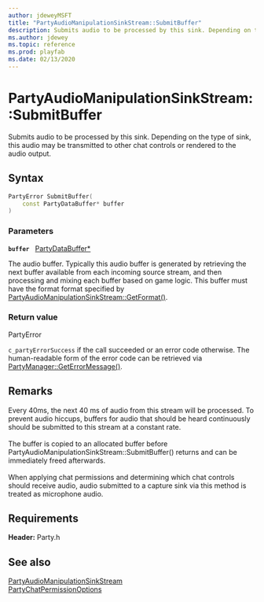 ```yaml
---
author: jdeweyMSFT
title: "PartyAudioManipulationSinkStream::SubmitBuffer"
description: Submits audio to be processed by this sink. Depending on the type of sink, this audio may be transmitted to other chat controls or rendered to the audio output.
ms.author: jdewey
ms.topic: reference
ms.prod: playfab
ms.date: 02/13/2020
---
```


# PartyAudioManipulationSinkStream::SubmitBuffer  

Submits audio to be processed by this sink. Depending on the type of sink, this audio may be transmitted to other chat controls or rendered to the audio output.  

## Syntax  
  
```cpp
PartyError SubmitBuffer(  
    const PartyDataBuffer* buffer  
)  
```  
  
### Parameters  
  
**`buffer`** &nbsp; [PartyDataBuffer*](../../../structs/partydatabuffer.md)  
  
The audio buffer. Typically this audio buffer is generated by retrieving the next buffer available from each incoming source stream, and then processing and mixing each buffer based on game logic. This buffer must have the format format specified by [PartyAudioManipulationSinkStream::GetFormat()](partyaudiomanipulationsinkstream_getformat.md).  
  
  
### Return value  
PartyError
  
```c_partyErrorSuccess``` if the call succeeded or an error code otherwise. The human-readable form of the error code can be retrieved via [PartyManager::GetErrorMessage()](../../PartyManager/methods/partymanager_geterrormessage.md).
  
## Remarks  
  
Every 40ms, the next 40 ms of audio from this stream will be processed. To prevent audio hiccups, buffers for audio that should be heard continuously should be submitted to this stream at a constant rate. <br /><br /> The buffer is copied to an allocated buffer before PartyAudioManipulationSinkStream::SubmitBuffer() returns and can be immediately freed afterwards. <br /><br /> When applying chat permissions and determining which chat controls should receive audio, audio submitted to a capture sink via this method is treated as microphone audio.
  
## Requirements  
  
**Header:** Party.h
  
## See also  
[PartyAudioManipulationSinkStream](../partyaudiomanipulationsinkstream.md)  
[PartyChatPermissionOptions](../../../enums/partychatpermissionoptions.md)
  
  
